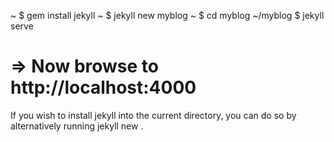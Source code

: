 ~ $ gem install jekyll
~ $ jekyll new myblog
~ $ cd myblog
~/myblog $ jekyll serve
# => Now browse to http://localhost:4000
If you wish to install jekyll into the current directory, 
you can do so by alternatively running jekyll new .
